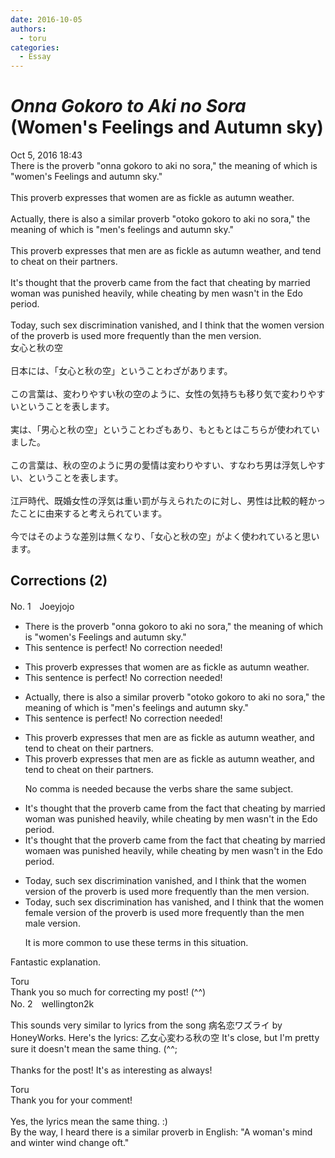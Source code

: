 ```yaml
---
date: 2016-10-05
authors:
  - toru
categories:
  - Essay
---
```


<h1 id="subject_show"><strong><em>Onna Gokoro to Aki no Sora</strong></em> (Women's Feelings and Autumn sky)</h1>
<div class="date">Oct 5, 2016 18:43</div>
<div id="post"><div id="body_show_ori">
There is the proverb "onna gokoro to aki no sora," the meaning of which is "women's Feelings and autumn sky."<br/><br/>This proverb expresses that women are as fickle as autumn weather.<br/><br/>Actually, there is also a similar proverb "otoko gokoro to aki no sora," the meaning of which is "men's feelings and autumn sky."<br/><br/>This proverb expresses that men are as fickle as autumn weather, and tend to cheat on their partners.<br/><br/>It's thought that the proverb came from the fact that cheating by married woman was punished heavily, while cheating by men wasn't in the Edo period.<br/><br/>Today, such sex discrimination vanished, and I think that the women version of the proverb is used more frequently than the men version.
</div></div>

<!-- more -->

<div id="post_ja"><div id="body_show_mo">
女心と秋の空<br/><br/>日本には、「女心と秋の空」ということわざがあります。<br/><br/>この言葉は、変わりやすい秋の空のように、女性の気持ちも移り気で変わりやすいということを表します。<br/><br/>実は、「男心と秋の空」ということわざもあり、もともとはこちらが使われていました。<br/><br/>この言葉は、秋の空のように男の愛情は変わりやすい、すなわち男は浮気しやすい、ということを表します。<br/><br/>江戸時代、既婚女性の浮気は重い罰が与えられたのに対し、男性は比較的軽かったことに由来すると考えられています。<br/><br/>今ではそのような差別は無くなり、「女心と秋の空」がよく使われていると思います。
</div></div>

## Corrections (2)
<div id="block"><div class="first_name"> No. 1　<span class="just_name">Joeyjojo</span></div><div id="block2">
<ul class="correction_field">
<li class="incorrect">There is the proverb "onna gokoro to aki no sora," the meaning of which is "women's Feelings and autumn sky."</li>
<li class="corrected perfect">This sentence is perfect! No correction needed!</li>
</ul>
<ul class="correction_field">
<li class="incorrect">This proverb expresses that women are as fickle as autumn weather.</li>
<li class="corrected perfect">This sentence is perfect! No correction needed!</li>
</ul>
<ul class="correction_field">
<li class="incorrect">Actually, there is also a similar proverb "otoko gokoro to aki no sora," the meaning of which is "men's feelings and autumn sky."</li>
<li class="corrected perfect">This sentence is perfect! No correction needed!</li>
</ul>
<ul class="correction_field">
<li class="incorrect">This proverb expresses that men are as fickle as autumn weather, and tend to cheat on their partners.</li>
<li class="corrected correct">
This proverb expresses that men are as fickle as autumn weather<span class="f_red"><span class="sline">,</span></span> and tend to cheat on their partners.
<p class="correction_comment">No comma is needed because the verbs share the same subject.</p>
</li>
</ul>
<ul class="correction_field">
<li class="incorrect">It's thought that the proverb came from the fact that cheating by married woman was punished heavily, while cheating by men wasn't in the Edo period.</li>
<li class="corrected correct">
It's thought that the proverb came from the fact that cheating by married wom<span class="f_red">a</span><span class="f_blue">e</span>n was punished heavily, while cheating by men wasn't in the Edo period.
</li>
</ul>
<ul class="correction_field">
<li class="incorrect">Today, such sex discrimination vanished, and I think that the women version of the proverb is used more frequently than the men version.</li>
<li class="corrected correct">
Today, such sex discrimination <span class="f_blue">has </span>vanished, and I think that the <span class="f_red"><span class="sline">women</span></span> <span class="f_blue">female </span>version of the proverb is used more frequently than the <span class="sline"><span class="f_red">men</span></span> <span class="f_blue">male </span>version.
<p class="correction_comment">It is more common to use these terms in this situation.</p>
</li>
</ul>
<p class="comment_small">
 Fantastic explanation.
</p>

</div><div class="name"><span class="just_name">Toru</span><br>
Thank you so much for correcting my post! (^^)
</div>
</div>
<div id="block"><div class="first_name"> No. 2　<span class="just_name">wellington2k</span></div><div id="block2">
<p class="comment_small">
 This sounds very similar to lyrics from the song 病名恋ワズライ by HoneyWorks. Here's the lyrics: 乙女心変わる秋の空 It's close, but I'm pretty sure it doesn't mean the same thing. (^^;
 <br/>
 <br/>
 Thanks for the post! It's as interesting as always!
</p>

</div><div class="name"><span class="just_name">Toru</span><br>
Thank you for your comment!<br/><br/>Yes, the lyrics mean the same thing. :)<br/>By the way, I heard there is a similar proverb in English: "A woman's mind and winter wind change oft."
</div>
</div>
